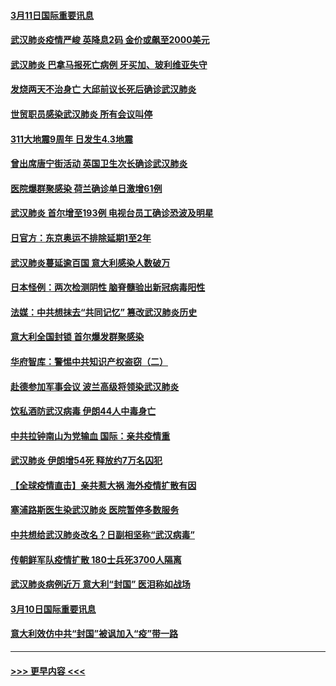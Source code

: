 #### [3月11日国际重要讯息](../pages/prog202/a102797161.md?t=03112002) 
#### [武汉肺炎疫情严峻 英降息2码 金价或飙至2000美元](../pages/prog202/a102797092.md?t=03112002) 
#### [武汉肺炎 巴拿马报死亡病例 牙买加、玻利维亚失守](../pages/prog202/a102797062.md?t=03112002) 
#### [发烧两天不治身亡 大邱前议长死后确诊武汉肺炎](../pages/prog202/a102797043.md?t=03112002) 
#### [世贸职员感染武汉肺炎 所有会议叫停](../pages/prog202/a102797001.md?t=03112002) 
#### [311大地震9周年 日发生4.3地震](../pages/prog202/a102797004.md?t=03112002) 
#### [曾出席唐宁街活动 英国卫生次长确诊武汉肺炎](../pages/prog202/a102796948.md?t=03112002) 
#### [医院爆群聚感染 荷兰确诊单日激增61例](../pages/prog202/a102796928.md?t=03112002) 
#### [武汉肺炎 首尔增至193例 电视台员工确诊恐波及明星](../pages/prog202/a102796886.md?t=03112002) 
#### [日官方：东京奥运不排除延期1至2年](../pages/prog202/a102796890.md?t=03112002) 
#### [武汉肺炎蔓延逾百国 意大利感染人数破万](../pages/prog202/a102796746.md?t=03112002) 
#### [日本怪例：两次检测阴性 脑脊髓验出新冠病毒阳性](../pages/prog202/a102796700.md?t=03112002) 
#### [法媒：中共想抹去“共同记忆” 篡改武汉肺炎历史](../pages/prog202/a102796607.md?t=03112002) 
#### [意大利全国封锁 首尔爆发群聚感染](../pages/prog202/a102796574.md?t=03112002) 
#### [华府智库：警惕中共知识产权盗窃（二）](../pages/prog202/a102796570.md?t=03112002) 
#### [赴德参加军事会议 波兰高级将领染武汉肺炎](../pages/prog202/a102796549.md?t=03112002) 
#### [饮私酒防武汉病毒 伊朗44人中毒身亡](../pages/prog202/a102796503.md?t=03112002) 
#### [中共拉钟南山为党输血 国际：亲共疫情重](../pages/prog202/a102796486.md?t=03112002) 
#### [武汉肺炎 伊朗增54死 释放约7万名囚犯](../pages/prog202/a102796475.md?t=03112002) 
#### [【全球疫情直击】亲共惹大祸 海外疫情扩散有因](../pages/prog202/a102796399.md?t=03112002) 
#### [塞浦路斯医生染武汉肺炎 医院暂停多数服务](../pages/prog202/a102796329.md?t=03112002) 
#### [中共想给武汉肺炎改名？日副相坚称“武汉病毒”](../pages/prog202/a102796323.md?t=03112002) 
#### [传朝鲜军队疫情扩散 180士兵死3700人隔离](../pages/prog202/a102796288.md?t=03112002) 
#### [武汉肺炎病例近万 意大利“封国” 医泪称如战场](../pages/prog202/a102796246.md?t=03112002) 
#### [3月10日国际重要讯息](../pages/prog202/a102796259.md?t=03112002) 
#### [意大利效仿中共“封国”被讽加入“疫”带一路](../pages/prog202/a102796225.md?t=03112002) 

----
#### [ >>> 更早内容 <<< ](../indexes/prog202-earlier.md)
